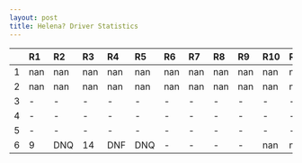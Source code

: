 ```yaml
---
layout: post 
title: Helena? Driver Statistics
--- 
```


|    | R1   | R2   | R3   | R4   | R5   | R6   | R7   | R8   | R9   | R10   | R11   | R12   |
|---:|:-----|:-----|:-----|:-----|:-----|:-----|:-----|:-----|:-----|:------|:------|:------|
|  1 | nan  | nan  | nan  | nan  | nan  | nan  | nan  | nan  | nan  | nan   | nan   | nan   |
|  2 | nan  | nan  | nan  | nan  | nan  | nan  | nan  | nan  | nan  | nan   | nan   | nan   |
|  3 | -    | -    | -    | -    | -    | -    | -    | -    | -    | -     | -     | -     |
|  4 | -    | -    | -    | -    | -    | -    | -    | -    | -    | -     | -     | -     |
|  5 | -    | -    | -    | -    | -    | -    | -    | -    | -    | -     | -     | -     |
|  6 | 9    | DNQ  | 14   | DNF  | DNQ  | -    | -    | -    | -    | nan   | nan   | nan   |